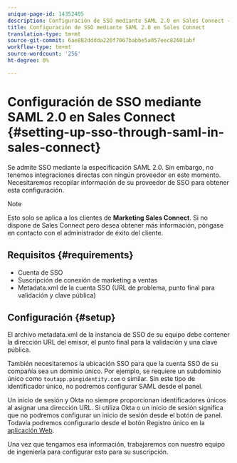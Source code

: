 ```yaml
---
unique-page-id: 14352405
description: Configuración de SSO mediante SAML 2.0 en Sales Connect - Documentos de marketing - Documentación del producto
title: Configuración de SSO mediante SAML 2.0 en Sales Connect
translation-type: tm+mt
source-git-commit: 6ae882dddda220f7067babbe5a057eec82601abf
workflow-type: tm+mt
source-wordcount: '256'
ht-degree: 0%

---
```



# Configuración de SSO mediante SAML 2.0 en Sales Connect {#setting-up-sso-through-saml-in-sales-connect}

Se admite SSO mediante la especificación SAML 2.0. Sin embargo, no tenemos integraciones directas con ningún proveedor en este momento. Necesitaremos recopilar información de su proveedor de SSO para obtener esta configuración.

>[!NOTE]
>
>Esto solo se aplica a los clientes de **Marketing Sales Connect**. Si no dispone de Sales Connect pero desea obtener más información, póngase en contacto con el administrador de éxito del cliente.

## Requisitos {#requirements}

* Cuenta de SSO
* Suscripción de conexión de marketing a ventas
* Metadata.xml de la cuenta SSO (URL de problema, punto final para validación y clave pública)

## Configuración {#setup}

El archivo metadata.xml de la instancia de SSO de su equipo debe contener la dirección URL del emisor, el punto final para la validación y una clave pública.

También necesitaremos la ubicación SSO para que la cuenta SSO de su compañía sea un dominio único. Por ejemplo, se requiere un subdominio único como `toutapp.pingidentity.com` o similar. Sin este tipo de identificador único, no podremos configurar SAML desde el panel.

Un inicio de sesión y Okta no siempre proporcionan identificadores únicos al asignar una dirección URL. Si utiliza Okta o un inicio de sesión significa que no podremos configurar un inicio de sesión desde el botón de panel. Todavía podremos configurarlo desde el botón Registro único en la [aplicación Web](https://toutapp.com/login).

Una vez que tengamos esa información, trabajaremos con nuestro equipo de ingeniería para configurar esto para su suscripción.
